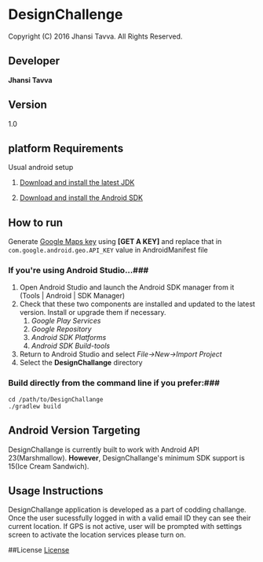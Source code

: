 # DesignChallenge
Copyright (C) 2016 Jhansi Tavva. All Rights Reserved.
## Developer
**Jhansi Tavva**
## Version
1.0
## platform Requirements
Usual android setup

1. [Download and install the latest JDK](http://www.oracle.com/technetwork/java/javase/downloads/index.html)

2. [Download and install the Android SDK](http://developer.android.com/sdk/)

## How to run

Generate [Google Maps key](https://developers.google.com/maps/documentation/android-api/signup#key)
using **[GET A KEY]** and replace that in `com.google.android.geo.API_KEY` value in AndroidManifest file

### If you're using Android Studio...###
1. Open Android Studio and launch the Android SDK manager from it (Tools | Android | SDK Manager)
1. Check that these two components are installed and updated to the latest version. Install or upgrade
   them if necessary.
   1. *Google Play Services*
   1. *Google Repository*
   1. *Android SDK Platforms*
   1. *Android SDK Build-tools*
1. Return to Android Studio and select *File->New->Import Project*
1. Select the **DesignChallange** directory


### Build directly from the command line if you prefer:###

    cd /path/to/DesignChallange
    ./gradlew build
    
    
## Android Version Targeting

DesignChallange is currently built to work with Android API 23(Marshmallow). **However**, DesignChallange's minimum SDK support is 15(Ice Cream Sandwich).

## Usage Instructions
DesignChallange application is developed as a part of codding challange. Once the user sucessfully logged in with a valid email ID they can see their current location. If GPS is not active, user will be prompted with settings screen to activate the location services please turn on.

##License
[License](https://github.com/jhansi/DesignChallenge/blob/master/LICENSE-2.0.txt)
